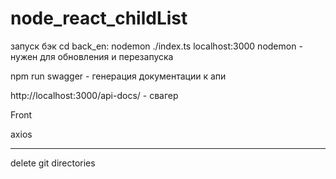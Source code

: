 # node_react_childList
запуск бэк cd back_en:  nodemon ./index.ts localhost:3000
nodemon - нужен для обновления и перезапуска 

npm run swagger - генерация документации к апи

http://localhost:3000/api-docs/  - свагер



Front



axios 




----

delete git directories
